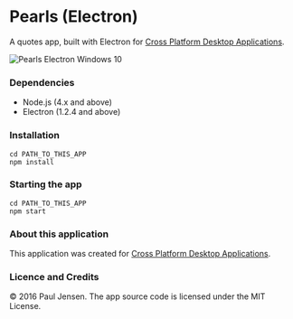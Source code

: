 # Pearls (Electron)

A quotes app, built with Electron for [Cross Platform Desktop Applications](https://manning.com/books/cross-platform-desktop-applications).

![Pearls Electron Windows 10](https://raw.githubusercontent.com/paulbjensen/cross-platform-desktop-applications/master/app-screenshots/chapter-08/pearls-electron-windows.png)

### Dependencies

- Node.js (4.x and above)
- Electron (1.2.4 and above)

### Installation

```
cd PATH_TO_THIS_APP
npm install
```

### Starting the app

```
cd PATH_TO_THIS_APP
npm start
```

### About this application

This application was created for [Cross Platform Desktop Applications](https://manning.com/books/cross-platform-desktop-applications).

### Licence and Credits

&copy; 2016 Paul Jensen. The app source code is licensed under the MIT License.
